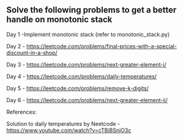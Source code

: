 ## Solve the following problems to get a better handle on monotonic stack

Day 1 -Implement monotonic stack (refer to monotonic_stack.py)

Day 2 - https://leetcode.com/problems/final-prices-with-a-special-discount-in-a-shop/

Day 3 - https://leetcode.com/problems/next-greater-element-i/

Day 4 - https://leetcode.com/problems/daily-temperatures/

Day 5 - https://leetcode.com/problems/remove-k-digits/

Day 6 - https://leetcode.com/problems/next-greater-element-ii/

References:

Solution to daily temperatures by Neetcode - https://www.youtube.com/watch?v=cTBiBSnjO3c











